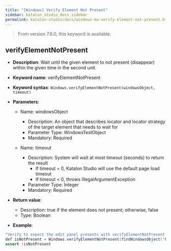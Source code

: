 ```yaml
---
title: "[Windows] Verify Element Not Present"
sidebar: katalon_studio_docs_sidebar
permalink: katalon-studio/docs/windows-kw-verify-element-not-present.html
---
```


> From version 7.6.0, this keyword is available.

## verifyElementNotPresent

* **Description**: Wait until the given element to not present (disappear) within the given time in the second unit.
* **Keyword name**: verifyElementNotPresent
* **Keyword syntax**: `Windows.verifyElementNotPresent(windowsObject, timeout)`
* **Parameters**:

   * Name: windowsObject
      * Description: An object that describes locator and locator strategy of the target element that needs to wait for
      * Parameter Type: WindowsTestObject
      * Mandatory: Required

   * Name: timeout
      * Description: System will wait at most timeout (seconds) to return the result
         * If timeout = 0, Katalon Studio will use the default page load timeout
         * If timeout < 0, throws IllegalArgumentException
      * Parameter Type: Integer
      * Mandatory: Required

* **Return value**:
   * Description: true if the element does not present; otherwise, false
   * Type: Boolean

* **Example**:

```java
"Verify to expect the edit panel presents with verifyElementNotPresent keyword"
def isNotPresent = Windows.verifyElementNotPresent(findWindowsObject('Object Repository/Edit') 10)
assert !isNotPresent
```
